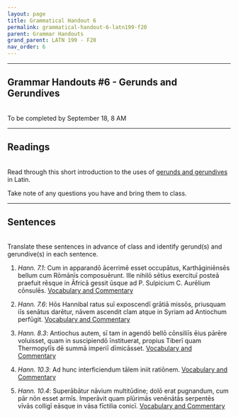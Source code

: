 ```yaml
---
layout: page
title: Grammatical Handout 6
permalink: grammatical-handout-6-latn199-f20
parent: Grammar Handouts
grand_parent: LATN 199 - F20
nav_order: 6
---
```

***

## Grammar Handouts #6 - Gerunds and Gerundives
&nbsp;  
To be completed by September 18, 8 AM

***

## Readings
&nbsp;  
Read through this short introduction to the uses of [gerunds and gerundives](https://lingualatina.github.io/textbook/presentation/04-verbal-nouns-and-adjectives/gerunds-and-gerundives/) in Latin.

Take note of any questions you have and bring them to class.

***

## Sentences
&nbsp;  
Translate these sentences in advance of class and identify gerund(s) and gerundive(s) in each sentence.

1. *Hann. 7.1*: Cum in apparandō ācerrimē esset occupātus, Karthāginiēnsēs bellum cum Rōmānīs composuērunt. Ille nihilō sētius exercituī posteā praefuit rēsque in Āfricā gessit ūsque ad P. Sulpicium C. Aurēlium cōnsulēs. [Vocabulary and Commentary](http://dcc.dickinson.edu/nepos-hannibal/chapter-7)

2. *Hann. 7.6*:  Hōs Hannibal ratus suī exposcendī grātiā missōs, priusquam iīs senātus darētur, nāvem ascendit clam atque in Syriam ad Antiochum perfūgit. [Vocabulary and Commentary](http://dcc.dickinson.edu/nepos-hannibal/chapter-7)

3. *Hann. 8.3*: Antiochus autem, sī tam in agendō bellō cōnsiliīs ēius pārēre voluisset, quam in suscipiendō īnstituerat, propius Tiberī quam Thermopylīs dē summā imperiī dīmicāsset. [Vocabulary and Commentary](http://dcc.dickinson.edu/nepos-hannibal/chapter-8)

4. *Hann. 10.3*: Ad hunc interficiendum tālem iniit ratiōnem. [Vocabulary and Commentary](http://dcc.dickinson.edu/nepos-hannibal/chapter-10)

5. *Hann. 10.4*: Superābātur nāvium multitūdine; dolō erat pugnandum, cum pār nōn esset armīs. Imperāvit quam plūrimās venēnātās serpentēs vīvās colligī eāsque in vāsa fīctilia conicī. [Vocabulary and Commentary](http://dcc.dickinson.edu/nepos-hannibal/chapter-10)
